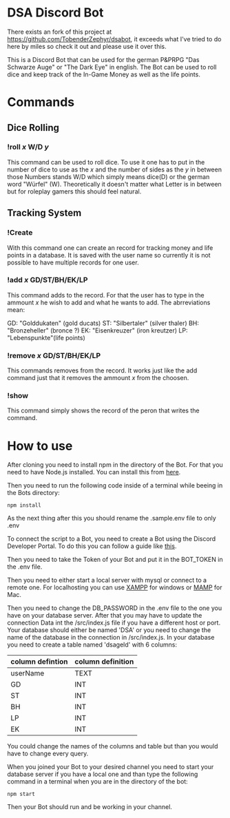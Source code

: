 # DSA Discord Bot

There exists an fork of this project at https://github.com/TobenderZephyr/dsabot, it exceeds what I've tried to do here by miles so check it out and please use it over this.

This is a Discord Bot that can be used for the german P&PRPG "Das Schwarze Auge" or "The Dark Eye" in english. The Bot can be used to roll dice and keep track of the In-Game Money as well as the life points.

# Commands

## Dice Rolling

### !roll *x* W/D *y*

This command can be used to roll dice. To use it one has to put in the number of dice to use as the *x* and the number of sides as the *y* in between those Numbers stands W/D which simply means dice(D) or the german word "Würfel" (W). Theoretically it doesn't matter what Letter is in between but for roleplay gamers this should feel natural.

## Tracking System

### !Create

With this command one can create an record for tracking money and life points in a database. It is saved with the user name so currently it is not possible to have multiple records for one user. 

### !add *x* GD/ST/BH/EK/LP

This command adds to the record. For that the user has to type in the ammount *x* he wish to add and what he wants to add. The abrreviations mean:

GD: "Golddukaten" (gold ducats)
ST: "Silbertaler" (silver thaler)
BH: "Bronzeheller" (bronce ?)
EK: "Eisenkreuzer" (iron kreutzer)
LP: "Lebenspunkte"(life points)

### !remove *x* GD/ST/BH/EK/LP

This commands removes from the record. It works just like the add command just that it removes the ammount *x* from the choosen.

### !show

This command simply shows the record of the peron that writes the command.

# How to use

After cloning you need to install npm in the directory of the Bot. For that you need to have Node.js installed. You can install this from [here](https://nodejs.org/en/download/).

Then you need to run the following code inside of a terminal while beeing in the Bots directory:

`npm install`

As the next thing after this you should rename the .sample.env file to only .env

To connect the script to a Bot, you need to create a Bot using the Discord Developer Portal. To do this you can follow a guide like [this](https://discordpy.readthedocs.io/en/latest/discord.html).

Then you need to take the Token of your Bot and put it in the BOT_TOKEN in the .env file.

Then you need to either start a local server with mysql or connect to a remote one. For localhosting you can use [XAMPP](https://nodejs.org/en/download/) for windows or [MAMP](https://www.mamp.info/en/mac/) for Mac.

Then you need to change the DB_PASSWORD in the .env file to the one you have on your database server. After that you may have to update the connection Data int the /src/index.js file if you have a different host or port. Your database should either be named 'DSA' or you need to change the name of the database in the connection in /src/index.js. In your database you need to create a table named 'dsageld' with 6 columns:

|column defintion|column definition|
|:---------------|:----------------|
|userName        | TEXT            |
|GD              | INT             |
|ST              | INT             |
|BH              | INT             |
|LP              | INT             |
|EK              | INT             |

You could change the names of the columns and table but than you would have to change every query.

When you joined your Bot to your desired channel you need to start your database server if you have a local one and than type the following command in a terminal when you are in the directory of the bot:

`npm start`

Then your Bot should run and be working in your channel.


